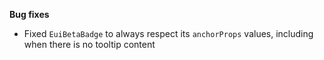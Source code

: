 **Bug fixes**

- Fixed `EuiBetaBadge` to always respect its `anchorProps` values, including when there is no tooltip content
